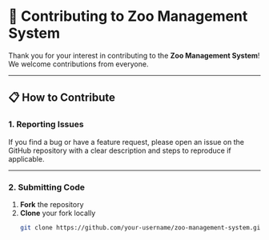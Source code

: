 # 🤝 Contributing to Zoo Management System

Thank you for your interest in contributing to the **Zoo Management System**! We welcome contributions from everyone.

---

## 📋 How to Contribute

### 1. Reporting Issues

If you find a bug or have a feature request, please open an issue on the GitHub repository with a clear description and steps to reproduce if applicable.

---

### 2. Submitting Code

1. **Fork** the repository  
2. **Clone** your fork locally  
   ```bash
   git clone https://github.com/your-username/zoo-management-system.git
